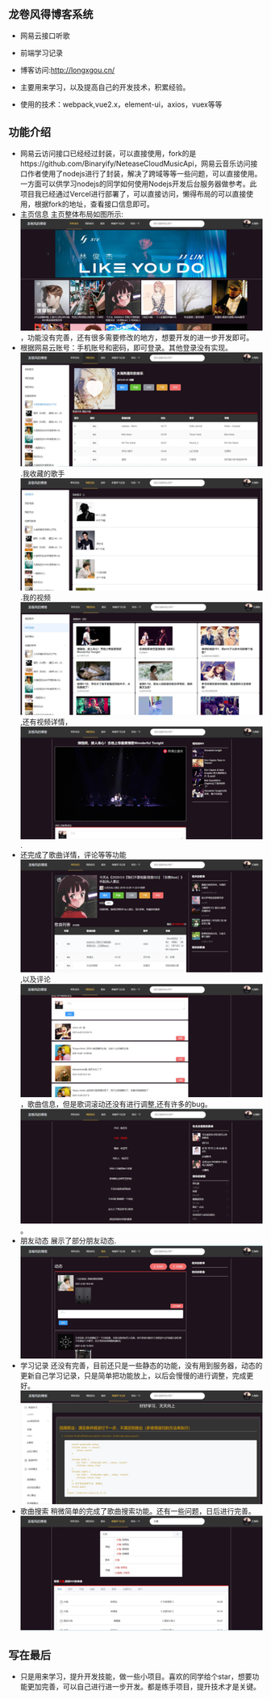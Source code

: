 ## 龙卷风得博客系统
- 网易云接口听歌
- 前端学习记录
- 博客访问:http://longxgou.cn/

- 主要用来学习，以及提高自己的开发技术，积累经验。
- 使用的技术：webpack,vue2.x，element-ui，axios，vuex等等

## 功能介绍
- 网易云访问接口已经经过封装，可以直接使用，fork的是https://github.com/Binaryify/NeteaseCloudMusicApi，网易云音乐访问接口作者使用了nodejs进行了封装，解决了跨域等等一些问题，可以直接使用。一方面可以供学习nodejs的同学如何使用Nodejs开发后台服务器做参考。此项目我已经通过Vercel进行部署了，可以直接访问，懒得布局的可以直接使用，根据fork的地址，查看接口信息即可。
- 主页信息
  主页整体布局如图所示:
  ![主页布局](/static/wzhuye.jpg)，功能没有完善，还有很多需要修改的地方，想要开发的进一步开发即可。
- 根据网易云账号：手机账号和密码，即可登录。其他登录没有实现。
  ![我的音乐](/static/wodeyinyue.jpg).我收藏的歌手
  ![我的歌手](/static/wySinger.jpg).我的视频
  ![我的视频](/static/myMv.jpg),还有视频详情，
  ![视频详情](/static/MvDetail.jpg).
- 还完成了歌曲详情，评论等等功能
  ![歌单详情](/static/gedanDetail.jpg),以及评论
  ![歌单评论](/static/commentDetail.jpg)，歌曲信息，但是歌词滚动还没有进行调整,还有许多的bug。
  ![我的歌手](/static/singDetail.jpg)。
- 朋友动态
  展示了部分朋友动态.
  ![我的歌手](/static/frends.jpg)
- 学习记录
  还没有完善，目前还只是一些静态的功能，没有用到服务器，动态的更新自己学习记录，只是简单把功能放上，以后会慢慢的进行调整，完成更好。
  ![学习记录](/static/studyR.jpg)
- 歌曲搜索
  稍微简单的完成了歌曲搜索功能。还有一些问题，日后进行完善。
  ![搜索](/static/searchSing.jpg)

## 写在最后
- 只是用来学习，提升开发技能，做一些小项目。喜欢的同学给个star，想要功能更加完善，可以自己进行进一步开发。都是练手项目，提升技术才是关键。